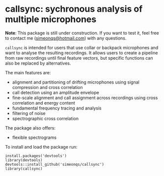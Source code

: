 # callsync: sychronous analysis of multiple microphones

**Note**: This package is still under construction. If you want to test it, feel free to contact me (<simeonqs@hotmail.com>) with any questions. 

`callsync` is intended for users that use collar or backpack microphones and want to analyse the resulting recordings. It allows users to create a pipeline from raw recordings until final feature vectors, but specific functions can also be replaced by alternatives. 

The main features are:

- alignment and partitioning of drifting microphones using signal compression and cross correlation
- call detection using an amplitude envelope
- fine-scale alignment and call assignment across recordings using cross correlation and energy content
- fundamental frequency tracing and analysis
- filtering of noise
- spectrographic cross correlation

The package also offers:

- flexible spectrograms

To install and load the package run:

```
install.packages('devtools')
library(devtools)
devtools::install_github('simeonqs/callsync')
library(callsync)
```

